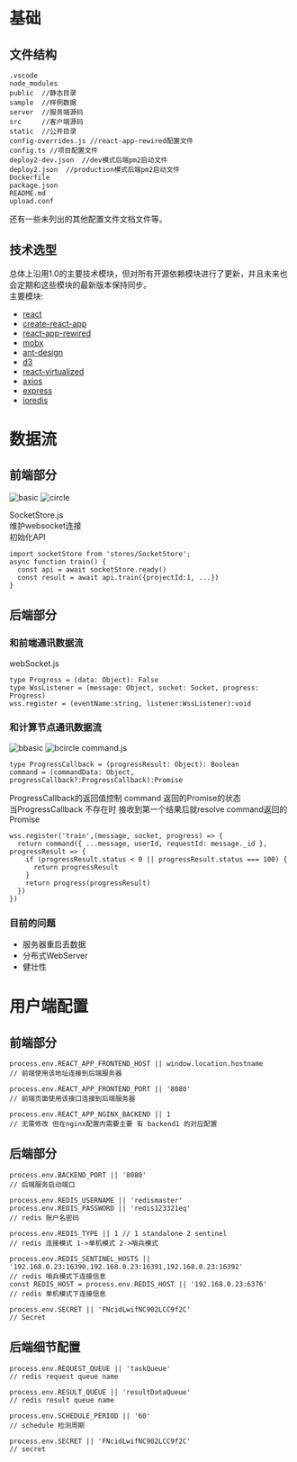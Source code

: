 # 基础
## 文件结构
```
.vscode
node_modules
public  //静态目录
sample  //样例数据
server  //服务端源码
src     //客户端源码
static  //公开目录
config-overrides.js //react-app-rewired配置文件
config.ts //项目配置文件
deploy2-dev.json  //dev模式后端pm2启动文件
deploy2.json  //production模式后端pm2启动文件
Dockerfile
package.json
README.md
upload.conf
```
还有一些未列出的其他配置文件文档文件等。

## 技术选型
总体上沿用1.0的主要技术模块，但对所有开源依赖模块进行了更新，并且未来也会定期和这些模块的最新版本保持同步。   
主要模块:   
* [react](https://github.com/facebook/react)
* [create-react-app](https://github.com/facebook/create-react-app)
* [react-app-rewired](https://github.com/timarney/react-app-rewired)
* [mobx](https://github.com/mobxjs/mobx)
* [ant-design](https://github.com/ant-design/ant-design)
* [d3](https://github.com/d3/d3)
* [react-virtualized](https://github.com/bvaughn/react-virtualized)
* [axios](https://github.com/axios/axios)
* [express](https://github.com/expressjs/express)
* [ioredis](https://github.com/luin/ioredis)

# 数据流
## 前端部分

![basic](http://ty.dnnmind.com/static/basic.png)
![circle](http://ty.dnnmind.com/static/circle.png)

SocketStore.js   
维护websocket连接   
初始化API
```
import socketStore from 'stores/SocketStore';
async function train() {
  const api = await socketStore.ready()
  const result = await api.train({projectId:1, ...})
}
```

## 后端部分
### 和前端通讯数据流
webSocket.js   
```
type Progress = (data: Object): False
type WssListener = (message: Object, socket: Socket, progress: Progress)
wss.register = (eventName:string, listener:WssListener):void
```


### 和计算节点通讯数据流
![bbasic](http://ty.dnnmind.com/static/bbasic.png)
![bcircle](http://ty.dnnmind.com/static/bcircle.png)
command.js
```
type ProgressCallback = (progressResult: Object): Boolean
command = (commandData: Object, progressCallback?:ProgressCallback):Promise
```
ProgressCallback的返回值控制 command 返回的Promise的状态   
当ProgressCallback 不存在时 接收到第一个结果后就resolve command返回的Promise

```
wss.register('train',(message, socket, progress) => {
  return command({ ...message, userId, requestId: message._id }, progressResult => {
    if (progressResult.status < 0 || progressResult.status === 100) {
      return progressResult
    }
    return progress(progressResult)
  })
})
```

### 目前的问题
* 服务器重启丢数据
* 分布式WebServer
* 健壮性

# 用户端配置
## 前端部分
```
process.env.REACT_APP_FRONTEND_HOST || window.location.hostname
// 前端使用该地址连接到后端服务器

process.env.REACT_APP_FRONTEND_PORT || '8080'
// 前端页面使用该接口连接到后端服务器

process.env.REACT_APP_NGINX_BACKEND || 1
// 无需修改 但在nginx配置内需要主要 有 backend1 的对应配置

```

## 后端部分
```
process.env.BACKEND_PORT || '8080'
// 后端服务启动端口

process.env.REDIS_USERNAME || 'redismaster'
process.env.REDIS_PASSWORD || 'redis123321eq'
// redis 账户名密码

process.env.REDIS_TYPE || 1 // 1 standalone 2 sentinel
// redis 连接模式 1->单机模式 2->哨兵模式 

process.env.REDIS_SENTINEL_HOSTS || '192.168.0.23:16390,192.168.0.23:16391,192.168.0.23:16392'
// redis 哨兵模式下连接信息 
const REDIS_HOST = process.env.REDIS_HOST || '192.168.0.23:6376'
// redis 单机模式下连接信息

process.env.SECRET || 'FNcidLwifNC902LCC9f2C'
// Secret
```

## 后端细节配置
```
process.env.REQUEST_QUEUE || 'taskQueue'
// redis request queue name

process.env.RESULT_QUEUE || 'resultDataQueue'
// redis result queue name

process.env.SCHEDULE_PERIOD || '60'
// schedule 检测周期

process.env.SECRET || 'FNcidLwifNC902LCC9f2C'
// secret
```

